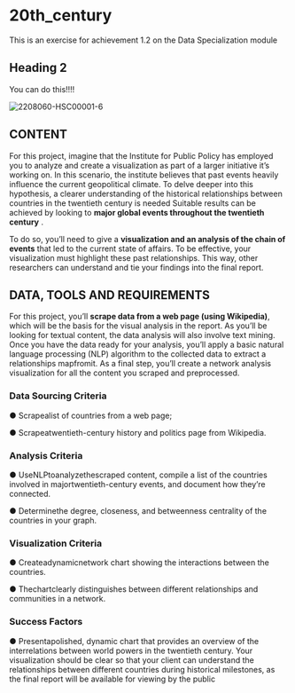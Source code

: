 # 20th_century
This is an exercise for achievement 1.2 on the Data Specialization module

## Heading 2
You can do this!!!!

![2208060-HSC00001-6](https://github.com/user-attachments/assets/bc1e6ca0-d023-4cc5-880d-8f8b8d1a2836)

 ## CONTENT
 
For this project, imagine that the Institute for Public Policy has employed you to analyze and create a visualization as part of a larger initiative it’s working on. In this scenario, the institute believes that past events heavily influence the current geopolitical climate. To delve deeper into this hypothesis, a clearer understanding of the historical relationships between countries in the twentieth century is needed Suitable results can be achieved by looking to **major global events throughout the twentieth century** . 

To do so, you’ll need to give a **visualization and an analysis of the chain of events** that led to the current state of affairs.
To be effective, your visualization must highlight these past relationships. This way, other researchers can understand and tie your findings into the final report.

## DATA, TOOLS AND REQUIREMENTS 

 For this project, you’ll **scrape data from a web page (using Wikipedia)**, which will be the basis for the visual analysis in the report. As you’ll be looking for textual content, the data analysis will also involve text mining. 
 Once you have the data ready for your analysis, you’ll apply a basic natural language processing (NLP) algorithm to the collected data to extract a relationships mapfromit. As a final step, you’ll create a network analysis visualization for all the content you scraped and preprocessed.
 
 
### Data Sourcing Criteria

 ● Scrapealist of countries from a web page;
 
 ● Scrapeatwentieth-century history and politics page from Wikipedia.
 

### Analysis Criteria
 
 ● UseNLPtoanalyzethescraped content, compile a list of the countries involved in majortwentieth-century events, and document how they’re connected.
 
 ● Determinethe degree, closeness, and betweenness centrality of the countries in your
 graph.
 
 
### Visualization Criteria
 
 ● Createadynamicnetwork chart showing the interactions between the countries.
 
 ● Thechartclearly distinguishes between different relationships and communities in a
 network.
 
 
### Success Factors
 
 ● Presentapolished, dynamic chart that provides an overview of the interrelations between world powers in the twentieth century. Your visualization should be clear so that your client can understand the relationships between different countries during historical milestones, as the final report will be available for viewing by the public
